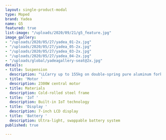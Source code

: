 ```yaml
---
layout: single-product-modal
type: Moped
brand: Yadea
name: G5
featured: true
list-image: "/uploads/2020/09/21/g5_feature.jpg"
image_gallery:
- "/uploads/2020/05/27/yadea_01-2x.jpg"
- "/uploads/2020/05/27/yadea_05-2x.jpg"
- "/uploads/2020/05/27/yadea_03-2x.jpg"
- "/uploads/2020/05/27/yadea_04-2x.jpg"
- "/uploads/global/yadeagallery-seat@2x.jpg"
details:
- title: Suspension
  description: "\LCarry up to 155kg on double-spring pure aluminum forks"
- title: 'Motor '
  description: 2300W central motor
- title: Materials
  description: Cold-rolled steel frame
- title: 'IoT '
  description: Built-in IoT technology
- title: 'Display '
  description: 7-inch LCD display
- title: 'Battery '
  description: Ultra-light, swappable battery system
published: true

---
```


